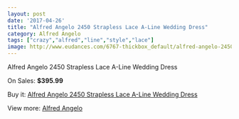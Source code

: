 ```yaml
---
layout: post
date: '2017-04-26'
title: "Alfred Angelo 2450 Strapless Lace A-Line Wedding Dress"
category: Alfred Angelo
tags: ["crazy","alfred","line","style","lace"]
image: http://www.eudances.com/6767-thickbox_default/alfred-angelo-2450-strapless-lace-a-line-wedding-dress.jpg
---
```

Alfred Angelo 2450 Strapless Lace A-Line Wedding Dress

On Sales: **$395.99**
<a href="https://www.eudances.com/en/alfred-angelo/2498-alfred-angelo-2450-strapless-lace-a-line-wedding-dress.html"><amp-img layout="responsive" width="600" height="600" src="//www.eudances.com/6767-thickbox_default/alfred-angelo-2450-strapless-lace-a-line-wedding-dress.jpg" alt="Alfred Angelo 2450 Strapless Lace A-Line Wedding Dress 0" /></a>
<a href="https://www.eudances.com/en/alfred-angelo/2498-alfred-angelo-2450-strapless-lace-a-line-wedding-dress.html"><amp-img layout="responsive" width="600" height="600" src="//www.eudances.com/6769-thickbox_default/alfred-angelo-2450-strapless-lace-a-line-wedding-dress.jpg" alt="Alfred Angelo 2450 Strapless Lace A-Line Wedding Dress 1" /></a>
<a href="https://www.eudances.com/en/alfred-angelo/2498-alfred-angelo-2450-strapless-lace-a-line-wedding-dress.html"><amp-img layout="responsive" width="600" height="600" src="//www.eudances.com/6768-thickbox_default/alfred-angelo-2450-strapless-lace-a-line-wedding-dress.jpg" alt="Alfred Angelo 2450 Strapless Lace A-Line Wedding Dress 2" /></a>

Buy it: [Alfred Angelo 2450 Strapless Lace A-Line Wedding Dress](https://www.eudances.com/en/alfred-angelo/2498-alfred-angelo-2450-strapless-lace-a-line-wedding-dress.html "Alfred Angelo 2450 Strapless Lace A-Line Wedding Dress")

View more: [Alfred Angelo](https://www.eudances.com/en/36-alfred-angelo "Alfred Angelo")